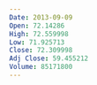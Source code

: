 ```yaml
---
Date: 2013-09-09
Open: 72.14286
High: 72.559998
Low: 71.925713
Close: 72.309998
Adj Close: 59.455212
Volume: 85171800
---
```

